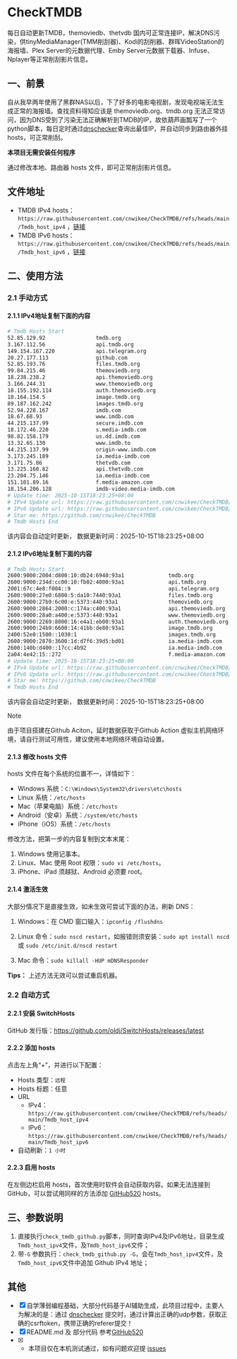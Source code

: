 # CheckTMDB

每日自动更新TMDB，themoviedb、thetvdb 国内可正常连接IP，解决DNS污染，供tinyMediaManager(TMM削刮器)、Kodi的刮削器、群晖VideoStation的海报墙、Plex Server的元数据代理、Emby Server元数据下载器、Infuse、Nplayer等正常削刮影片信息。

## 一、前景

自从我早两年使用了黑群NAS以后，下了好多的电影电视剧，发现电视端无法生成正常的海报墙。查找资料得知应该是 themoviedb.org、tmdb.org 无法正常访问，因为DNS受到了污染无法正确解析到TMDB的IP，故依葫芦画瓢写了一个python脚本，每日定时通过[dnschecker](https://dnschecker.org/)查询出最佳IP，并自动同步到路由器外挂hosts，可正常削刮。

**本项目无需安装任何程序**

通过修改本地、路由器 hosts 文件，即可正常削刮影片信息。

## 文件地址

- TMDB IPv4 hosts：`https://raw.githubusercontent.com/cnwikee/CheckTMDB/refs/heads/main/Tmdb_host_ipv4` ，[链接](https://raw.githubusercontent.com/cnwikee/CheckTMDB/refs/heads/main/Tmdb_host_ipv4)
- TMDB IPv6 hosts：`https://raw.githubusercontent.com/cnwikee/CheckTMDB/refs/heads/main/Tmdb_host_ipv6` ，[链接](https://raw.githubusercontent.com/cnwikee/CheckTMDB/refs/heads/main/Tmdb_host_ipv6)

## 二、使用方法

### 2.1 手动方式

#### 2.1.1 IPv4地址复制下面的内容

```bash
# Tmdb Hosts Start
52.85.129.92                tmdb.org
3.167.112.56                api.tmdb.org
149.154.167.220             api.telegram.org
20.27.177.113               github.com
52.85.193.76                files.tmdb.org
99.84.215.46                themoviedb.org
18.238.238.2                api.themoviedb.org
3.166.244.31                www.themoviedb.org
18.155.192.114              auth.themoviedb.org
18.164.154.5                image.tmdb.org
89.187.162.242              images.tmdb.org
52.94.228.167               imdb.com
18.67.68.93                 www.imdb.com
44.215.137.99               secure.imdb.com
18.172.46.220               s.media-imdb.com
98.82.158.179               us.dd.imdb.com
13.32.65.130                www.imdb.to
44.215.137.99               origin-www.imdb.com
3.173.245.189               ia.media-imdb.com
3.171.75.86                 thetvdb.com
13.225.160.82               api.thetvdb.com
23.204.75.146               ia.media-imdb.com
151.101.89.16               f.media-amazon.com
18.154.206.128              imdb-video.media-imdb.com
# Update time: 2025-10-15T18:23:25+08:00
# IPv4 Update url: https://raw.githubusercontent.com/cnwikee/CheckTMDB/refs/heads/main/Tmdb_host_ipv4
# IPv6 Update url: https://raw.githubusercontent.com/cnwikee/CheckTMDB/refs/heads/main/Tmdb_host_ipv6
# Star me: https://github.com/cnwikee/CheckTMDB
# Tmdb Hosts End

```

该内容会自动定时更新， 数据更新时间：2025-10-15T18:23:25+08:00

#### 2.1.2 IPv6地址复制下面的内容

```bash
# Tmdb Hosts Start
2600:9000:2004:d800:10:db24:6940:93a1              tmdb.org
2600:9000:234d:cc00:10:fb02:4000:93a1              api.tmdb.org
2001:67c:4e8:f004::9                               api.telegram.org
2600:9000:27e0:6800:5:da10:7440:93a1               files.tmdb.org
2600:9000:27b9:6c00:e:5373:440:93a1                themoviedb.org
2600:9000:2864:2000:c:174a:c400:93a1               api.themoviedb.org
2600:9000:28a0:a400:e:5373:440:93a1                www.themoviedb.org
2600:9000:2269:8000:16:e4a1:eb00:93a1              auth.themoviedb.org
2600:9000:24b9:6600:14:41bb:de80:93a1              image.tmdb.org
2400:52e0:1500::1030:1                             images.tmdb.org
2600:9000:2870:3600:1d:d7f6:39d5:bd01              ia.media-imdb.com
2600:140b:d400::17cc:4b92                          ia.media-imdb.com
2a04:4e42:15::272                                  f.media-amazon.com
# Update time: 2025-10-15T18:23:25+08:00
# IPv4 Update url: https://raw.githubusercontent.com/cnwikee/CheckTMDB/refs/heads/main/Tmdb_host_ipv4
# IPv6 Update url: https://raw.githubusercontent.com/cnwikee/CheckTMDB/refs/heads/main/Tmdb_host_ipv6
# Star me: https://github.com/cnwikee/CheckTMDB
# Tmdb Hosts End

```

该内容会自动定时更新， 数据更新时间：2025-10-15T18:23:25+08:00

> [!NOTE]
> 由于项目搭建在Github Aciton，延时数据获取于Github Action 虚拟主机网络环境，请自行测试可用性，建议使用本地网络环境自动设置。

#### 2.1.3 修改 hosts 文件

hosts 文件在每个系统的位置不一，详情如下：

- Windows 系统：`C:\Windows\System32\drivers\etc\hosts`
- Linux 系统：`/etc/hosts`
- Mac（苹果电脑）系统：`/etc/hosts`
- Android（安卓）系统：`/system/etc/hosts`
- iPhone（iOS）系统：`/etc/hosts`

修改方法，把第一步的内容复制到文本末尾：

1. Windows 使用记事本。
2. Linux、Mac 使用 Root 权限：`sudo vi /etc/hosts`。
3. iPhone、iPad 须越狱、Android 必须要 root。

#### 2.1.4 激活生效

大部分情况下是直接生效，如未生效可尝试下面的办法，刷新 DNS：

1. Windows：在 CMD 窗口输入：`ipconfig /flushdns`

2. Linux 命令：`sudo nscd restart`，如报错则须安装：`sudo apt install nscd` 或 `sudo /etc/init.d/nscd restart`

3. Mac 命令：`sudo killall -HUP mDNSResponder`

**Tips：** 上述方法无效可以尝试重启机器。

### 2.2 自动方式

#### 2.2.1 安装 SwitchHosts

GitHub 发行版：https://github.com/oldj/SwitchHosts/releases/latest

#### 2.2.2 添加 hosts

点击左上角“+”，并进行以下配置：

- Hosts 类型：`远程`
- Hosts 标题：任意
- URL
    - IPv4：`https://raw.githubusercontent.com/cnwikee/CheckTMDB/refs/heads/main/Tmdb_host_ipv4`
    - IPv6：`https://raw.githubusercontent.com/cnwikee/CheckTMDB/refs/heads/main/Tmdb_host_ipv6`
- 自动刷新：`1 小时`

#### 2.2.3 启用 hosts

在左侧边栏启用 hosts，首次使用时软件会自动获取内容。如果无法连接到 GitHub，可以尝试用同样的方法添加 [GitHub520](https://github.com/521xueweihan/GitHub520) hosts。

## 三、参数说明

1. 直接执行`check_tmdb_github.py`脚本，同时查询IPv4及IPv6地址，目录生成`Tmdb_host_ipv4`文件，及`Tmdb_host_ipv6`文件；
2. 带`-G` 参数执行：`check_tmdb_github.py -G`，会在`Tmdb_host_ipv4`文件，及`Tmdb_host_ipv6`文件中追加 Github IPv4 地址；

## 其他

- [x] 自学薄弱编程基础，大部分代码基于AI辅助生成，此项目过程中，主要人为解决的是：通过 [dnschecker](https://dnschecker.org/) 提交时，通过计算出正确的udp参数，获取正确的csrftoken，携带正确的referer提交！
- [x] README.md 及 部分代码 参考[GitHub520](https://github.com/521xueweihan/GitHub520)
- [x] * 本项目仅在本机测试通过，如有问题欢迎提 [issues](https://github.com/cnwikee/CheckTMDB/issues/new)
